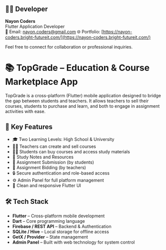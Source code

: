 ## 👨‍💻 Developer

**Nayon Coders**  
Flutter Application Developer  
📧 Email: nayon.coders@gmail.com 
🌐 Portfolio: [https://nayon-coders.bright-futureit.com/](https://nayon-coders.bright-futureit.com/)  

Feel free to connect for collaboration or professional inquiries.

# 📚 TopGrade – Education & Course Marketplace App

TopGrade is a cross-platform (Flutter) mobile application designed to bridge the gap between students and teachers. It allows teachers to sell their courses, students to purchase and learn, and both to engage in assignment activities with ease.

## 🚀 Key Features

- 🎓 Two Learning Levels: High School & University
- 🧑‍🏫 Teachers can create and sell courses
- 👨‍🎓 Students can buy courses and access study materials
- 📄 Study Notes and Resources
- 📝 Assignment Submission (by students)
- 💼 Assignment Bidding (by teachers)
- 🔒 Secure authentication and role-based access
- ⚙️ Admin Panel for full platform management
- 📱 Clean and responsive Flutter UI

## 🛠 Tech Stack

- **Flutter** – Cross-platform mobile development  
- **Dart** – Core programming language  
- **Firebase / REST API** – Backend & Authentication  
- **SQLite / Hive** – Local storage for offline access  
- **GetX / Provider** – State management  
- **Admin Panel** – Built with web technology for system control


